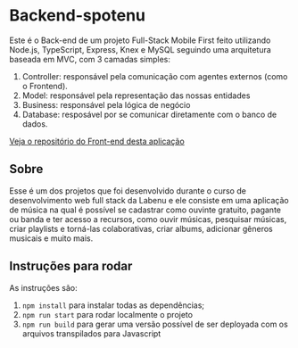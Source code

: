 # Backend-spotenu

Este é o Back-end de um projeto Full-Stack Mobile First feito utilizando Node.js, TypeScript, Express, Knex e MySQL seguindo uma arquitetura baseada em MVC, com 3 camadas simples:

1. Controller: responsável pela comunicação com agentes externos (como o Frontend). 
1. Model: responsável pela representação das nossas entidades
1. Business: responsável pela lógica de negócio
1. Database: resposável por se comunicar diretamente com o banco de dados.

[Veja o repositório do Front-end desta aplicação](https://github.com/MacksonWelton/frontend-spotenu)


## Sobre

Esse é um dos projetos que foi desenvolvido durante o curso de desenvolvimento web full stack da Labenu e ele consiste em uma aplicação de música na qual é possível se cadastrar como ouvinte gratuito, pagante ou banda e ter acesso a recursos, como ouvir músicas, pesquisar músicas, criar playlists e torná-las colaborativas, criar albums, adicionar gêneros musicais e muito mais.

## Instruções para rodar
As instruções são:
1. `npm install` para instalar todas as dependências;
1. `npm run start` para rodar localmente o projeto
1. `npm run build` para gerar uma versão possível de ser deployada com 
os arquivos transpilados para Javascript
